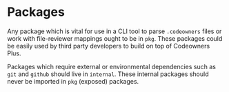# Packages

Any package which is vital for use in a CLI tool to parse `.codeowners` files or work with file-reviewer mappings ought to be in `pkg`.  These packages could be easily used by third party developers to build on top of Codeowners Plus.

Packages which require external or environmental dependencies such as `git` and `github` should live in `internal`.  These internal packages should never be imported in `pkg` (exposed) packages.
